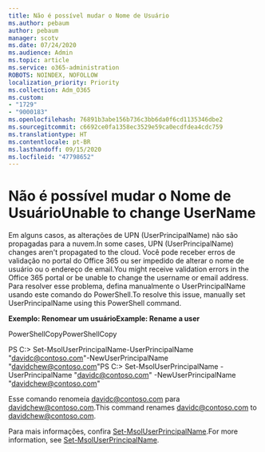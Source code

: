 ```yaml
---
title: Não é possível mudar o Nome de Usuário
ms.author: pebaum
author: pebaum
manager: scotv
ms.date: 07/24/2020
ms.audience: Admin
ms.topic: article
ms.service: o365-administration
ROBOTS: NOINDEX, NOFOLLOW
localization_priority: Priority
ms.collection: Adm_O365
ms.custom:
- "1729"
- "9000183"
ms.openlocfilehash: 76891b3abe156b736c3bb6da0f6cd1135346dbe2
ms.sourcegitcommit: c6692ce0fa1358ec3529e59ca0ecdfdea4cdc759
ms.translationtype: HT
ms.contentlocale: pt-BR
ms.lasthandoff: 09/15/2020
ms.locfileid: "47798652"
---
```

# <a name="unable-to-change-username"></a><span data-ttu-id="b12b1-102">Não é possível mudar o Nome de Usuário</span><span class="sxs-lookup"><span data-stu-id="b12b1-102">Unable to change UserName</span></span>

<span data-ttu-id="b12b1-103">Em alguns casos, as alterações de UPN (UserPrincipalName) não são propagadas para a nuvem.</span><span class="sxs-lookup"><span data-stu-id="b12b1-103">In some cases, UPN (UserPrincipalName) changes aren't propagated to the cloud.</span></span> <span data-ttu-id="b12b1-104">Você pode receber erros de validação no portal do Office 365 ou ser impedido de alterar o nome de usuário ou o endereço de email.</span><span class="sxs-lookup"><span data-stu-id="b12b1-104">You might receive validation errors in the Office 365 portal or be unable to change the username or email address.</span></span> <span data-ttu-id="b12b1-105">Para resolver esse problema, defina manualmente o UserPrincipalName usando este comando do PowerShell.</span><span class="sxs-lookup"><span data-stu-id="b12b1-105">To resolve this issue, manually set UserPrincipalName using this PowerShell command.</span></span>

<span data-ttu-id="b12b1-106">**Exemplo: Renomear um usuário**</span><span class="sxs-lookup"><span data-stu-id="b12b1-106">**Example: Rename a user**</span></span>

<span data-ttu-id="b12b1-107">PowerShellCopy</span><span class="sxs-lookup"><span data-stu-id="b12b1-107">PowerShellCopy</span></span>

<span data-ttu-id="b12b1-108">PS C:\> Set-MsolUserPrincipalName-UserPrincipalName "davidc@contoso.com"-NewUserPrincipalName "davidchew@contoso.com"</span><span class="sxs-lookup"><span data-stu-id="b12b1-108">PS C:\> Set-MsolUserPrincipalName -UserPrincipalName "davidc@contoso.com" -NewUserPrincipalName "davidchew@contoso.com"</span></span>

<span data-ttu-id="b12b1-109">Esse comando renomeia davidc@contoso.com para davidchew@contoso.com.</span><span class="sxs-lookup"><span data-stu-id="b12b1-109">This command renames davidc@contoso.com to davidchew@contoso.com.</span></span>

<span data-ttu-id="b12b1-110">Para mais informações, confira [Set-MsolUserPrincipalName](https://docs.microsoft.com/powershell/module/msonline/set-msoluserprincipalname?view=azureadps-1.0).</span><span class="sxs-lookup"><span data-stu-id="b12b1-110">For more information, see [Set-MsolUserPrincipalName](https://docs.microsoft.com/powershell/module/msonline/set-msoluserprincipalname?view=azureadps-1.0).</span></span>